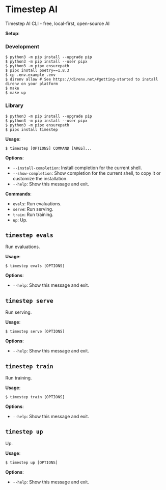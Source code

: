 # Timestep AI

Timestep AI CLI - free, local-first, open-source AI

**Setup**:

### Development

```console
$ python3 -m pip install --upgrade pip
$ python3 -m pip install --user pipx
$ python3 -m pipx ensurepath
$ pipx install poetry==1.8.3
$ cp .env.example .env
$ direnv allow # See https://direnv.net/#getting-started to install direnv on your platform
$ make
$ make up
```

### Library

```console
$ python3 -m pip install --upgrade pip
$ python3 -m pip install --user pipx
$ python3 -m pipx ensurepath
$ pipx install timestep
```

**Usage**:

```console
$ timestep [OPTIONS] COMMAND [ARGS]...
```

**Options**:

* `--install-completion`: Install completion for the current shell.
* `--show-completion`: Show completion for the current shell, to copy it or customize the installation.
* `--help`: Show this message and exit.

**Commands**:

* `evals`: Run evaluations.
* `serve`: Run serving.
* `train`: Run training.
* `up`: Up.

## `timestep evals`

Run evaluations.

**Usage**:

```console
$ timestep evals [OPTIONS]
```

**Options**:

* `--help`: Show this message and exit.

## `timestep serve`

Run serving.

**Usage**:

```console
$ timestep serve [OPTIONS]
```

**Options**:

* `--help`: Show this message and exit.

## `timestep train`

Run training.

**Usage**:

```console
$ timestep train [OPTIONS]
```

**Options**:

* `--help`: Show this message and exit.

## `timestep up`

Up.

**Usage**:

```console
$ timestep up [OPTIONS]
```

**Options**:

* `--help`: Show this message and exit.
